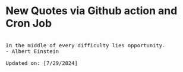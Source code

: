 # New Quotes via Github action and Cron Job

<pre>
<!-- #quote -->
In the middle of every difficulty lies opportunity.
- Albert Einstein

Updated on: [7/29/2024]
<!-- #quoteEnd -->
</pre>
